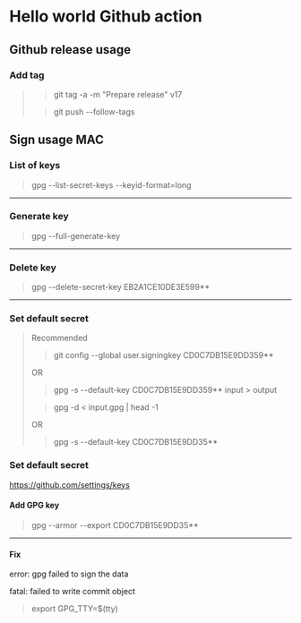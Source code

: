 # Hello world Github action

## Github release usage

### Add tag
> > git tag -a -m "Prepare release" v17
>
> > git push --follow-tags

## Sign usage MAC

### List of keys
> gpg --list-secret-keys --keyid-format=long
-------------------------
### Generate key

> gpg --full-generate-key
-------------------------
### Delete key
> gpg --delete-secret-key EB2A1CE10DE3E599**
-------------------------
### Set default secret

> Recommended
> > git config --global user.signingkey CD0C7DB15E9DD359**
> 
>OR
> > gpg -s --default-key CD0C7DB15E9DD359** input > output 
> 
> > gpg -d < input.gpg | head -1
>
> OR
> > gpg -s --default-key CD0C7DB15E9DD35**

### Set default secret
https://github.com/settings/keys
#### Add GPG key
> gpg --armor --export CD0C7DB15E9DD35**


-----------------------------
#### Fix 
error: gpg failed to sign the data

fatal: failed to write commit object

> export GPG_TTY=$(tty)

